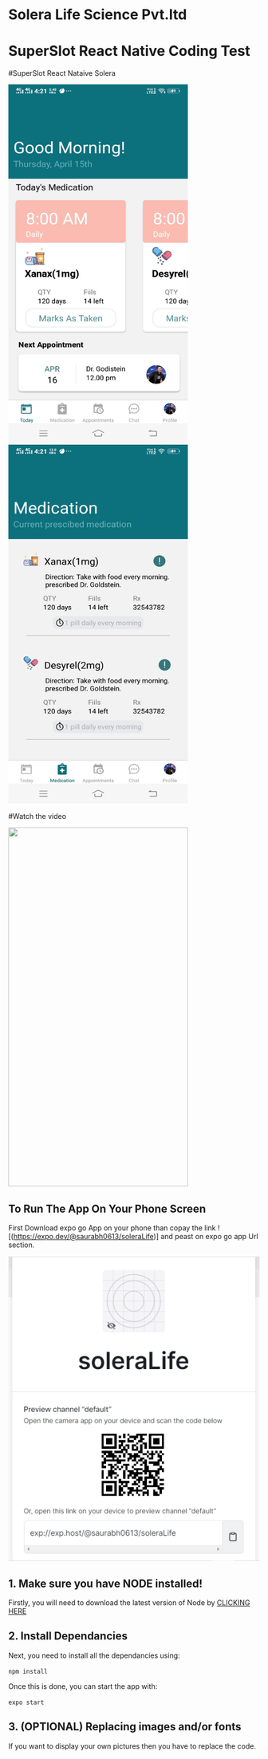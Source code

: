 # Solera Life Science Pvt.ltd
# SuperSlot React Native Coding Test

#SuperSlot React Nataive Solera


<img src="image1.jpg" width="360" height="720"> <img src="image2.jpg" width="360" height="720">

#Watch the video

<img src="video.gif" width="360" height="720">

## To Run The App On Your Phone Screen

First Download expo go App on your phone than copay the link ![(https://expo.dev/@saurabh0613/soleraLife)] and peast
on expo go app Url section.

![SuperSlot React Nataive Solera](image3.png?raw=true "Scan The OR code on expo go App") 

## 1. Make sure you have NODE installed!

Firstly, you will need to download the latest version of Node by <a href="https://nodejs.org/en/download/">CLICKING HERE</a>

## 2. Install Dependancies

Next, you need to install all the dependancies using:

```npm install```

Once this is done, you can start the app with:

```expo start```

## 3. (OPTIONAL) Replacing images and/or fonts

If you want to display your own pictures then you have to replace the code.



